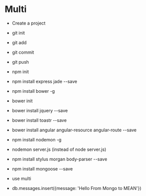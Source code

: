 # Multi
- Create a project
 
- git init
- git add
- git commit
- git push

- npm init
- npm install express jade --save
- npm install bower -g

- bower init
- bower install jquery --save
- bower install toastr --save
- bower install angular angular-resource angular-route --save

- npm install nodemon -g
- nodemon server.js (instead of node server.js)

- npm install stylus morgan body-parser --save
- npm install mongoose --save

- use multi
- db.messages.insert({message: 'Hello From Mongo to MEAN'})